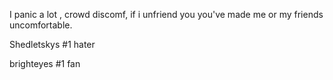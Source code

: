 I panic a lot , crowd discomf, if i unfriend you you've made me or my friends uncomfortable.

Shedletskys #1 hater

brighteyes #1 fan
